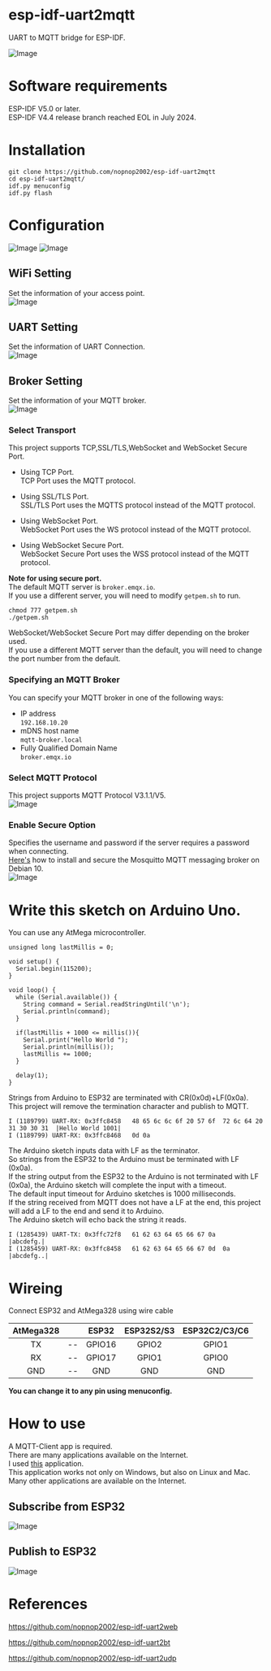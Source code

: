 # esp-idf-uart2mqtt
UART to MQTT bridge for ESP-IDF.   

![Image](https://github.com/user-attachments/assets/200f57e3-0f80-404c-a970-8004dac74c69)

# Software requirements
ESP-IDF V5.0 or later.   
ESP-IDF V4.4 release branch reached EOL in July 2024.   


# Installation

```
git clone https://github.com/nopnop2002/esp-idf-uart2mqtt
cd esp-idf-uart2mqtt/
idf.py menuconfig
idf.py flash
```

# Configuration
![Image](https://github.com/user-attachments/assets/79b55614-73c7-4c90-9836-0d180dac868e)
![Image](https://github.com/user-attachments/assets/083b1ea2-7fd6-4269-a2c3-288210f1fe29)

## WiFi Setting
Set the information of your access point.   
![Image](https://github.com/user-attachments/assets/ff07ce55-c33f-4f25-9320-4b69b9e349ee)

## UART Setting
Set the information of UART Connection.   
![Image](https://github.com/user-attachments/assets/480dbb4e-5cda-4281-b46c-3b80675bd362)

## Broker Setting
Set the information of your MQTT broker.   
![Image](https://github.com/user-attachments/assets/ad103632-86dc-4eb0-958e-b633c6107016)

### Select Transport   
This project supports TCP,SSL/TLS,WebSocket and WebSocket Secure Port.   

- Using TCP Port.   
 TCP Port uses the MQTT protocol.   

- Using SSL/TLS Port.   
 SSL/TLS Port uses the MQTTS protocol instead of the MQTT protocol.   

- Using WebSocket Port.   
 WebSocket Port uses the WS protocol instead of the MQTT protocol.   

- Using WebSocket Secure Port.   
 WebSocket Secure Port uses the WSS protocol instead of the MQTT protocol.   

__Note for using secure port.__   
The default MQTT server is ```broker.emqx.io```.   
If you use a different server, you will need to modify ```getpem.sh``` to run.   
```
chmod 777 getpem.sh
./getpem.sh
```

WebSocket/WebSocket Secure Port may differ depending on the broker used.   
If you use a different MQTT server than the default, you will need to change the port number from the default.   

### Specifying an MQTT Broker   
You can specify your MQTT broker in one of the following ways:   
- IP address   
 ```192.168.10.20```   
- mDNS host name   
 ```mqtt-broker.local```   
- Fully Qualified Domain Name   
 ```broker.emqx.io```

### Select MQTT Protocol   
This project supports MQTT Protocol V3.1.1/V5.   
![Image](https://github.com/user-attachments/assets/0f15eb1b-9ab3-4eed-b7f0-edfafbe9be53)

### Enable Secure Option
Specifies the username and password if the server requires a password when connecting.   
[Here's](https://www.digitalocean.com/community/tutorials/how-to-install-and-secure-the-mosquitto-mqtt-messaging-broker-on-debian-10) how to install and secure the Mosquitto MQTT messaging broker on Debian 10.   
![Image](https://github.com/user-attachments/assets/de867fe9-018c-46ca-ba3c-664eabe36bb2)

# Write this sketch on Arduino Uno.   
You can use any AtMega microcontroller.   

```
unsigned long lastMillis = 0;

void setup() {
  Serial.begin(115200);
}

void loop() {
  while (Serial.available()) {
    String command = Serial.readStringUntil('\n');
    Serial.println(command);
  }

  if(lastMillis + 1000 <= millis()){
    Serial.print("Hello World ");
    Serial.println(millis());
    lastMillis += 1000;
  }

  delay(1);
}
```

Strings from Arduino to ESP32 are terminated with CR(0x0d)+LF(0x0a).   
This project will remove the termination character and publish to MQTT.   
```
I (1189799) UART-RX: 0x3ffc8458   48 65 6c 6c 6f 20 57 6f  72 6c 64 20 31 30 30 31  |Hello World 1001|
I (1189799) UART-RX: 0x3ffc8468   0d 0a
```

The Arduino sketch inputs data with LF as the terminator.   
So strings from the ESP32 to the Arduino must be terminated with LF (0x0a).   
If the string output from the ESP32 to the Arduino is not terminated with LF (0x0a), the Arduino sketch will complete the input with a timeout.   
The default input timeout for Arduino sketches is 1000 milliseconds.   
If the string received from MQTT does not have a LF at the end, this project will add a LF to the end and send it to Arduino.   
The Arduino sketch will echo back the string it reads.   
```
I (1285439) UART-TX: 0x3ffc72f8   61 62 63 64 65 66 67 0a                           |abcdefg.|
I (1285459) UART-RX: 0x3ffc8458   61 62 63 64 65 66 67 0d  0a                       |abcdefg..|
```


# Wireing   
Connect ESP32 and AtMega328 using wire cable   

|AtMega328||ESP32|ESP32S2/S3|ESP32C2/C3/C6|
|:-:|:-:|:-:|:-:|:-:|
|TX|--|GPIO16|GPIO2|GPIO1|
|RX|--|GPIO17|GPIO1|GPIO0|
|GND|--|GND|GND|GND|

__You can change it to any pin using menuconfig.__   


# How to use
A MQTT-Client app is required.   
There are many applications available on the Internet.   
I used [this](https://mqtt-explorer.com/) application.   
This application works not only on Windows, but also on Linux and Mac.   
Many other applications are available on the Internet.   

## Subscribe from ESP32
![Image](https://github.com/user-attachments/assets/8d10dc20-4269-4674-893f-d9801c961b05)

## Publish to ESP32
![Image](https://github.com/user-attachments/assets/ab399efb-cf58-4272-9929-2a75f743979b)


# References

https://github.com/nopnop2002/esp-idf-uart2web

https://github.com/nopnop2002/esp-idf-uart2bt

https://github.com/nopnop2002/esp-idf-uart2udp



